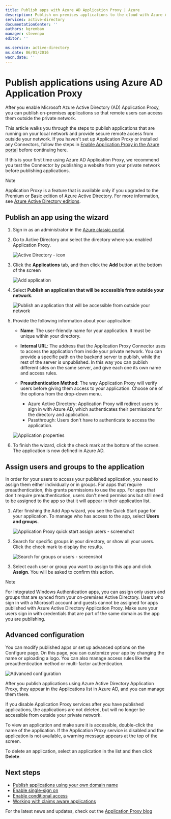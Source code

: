 ```yaml
---
title: Publish apps with Azure AD Application Proxy | Azure
description: Publish on-premises applications to the cloud with Azure AD Application Proxy.
services: active-directory
documentationCenter: ''
authors: kgremban
manager: stevenpo
editor: ''

ms.service: active-directory
ms.date: 06/01/2016
wacn.date: ''
---
```


# Publish applications using Azure AD Application Proxy

After you enable Microsoft Azure Active Directory (AD) Application Proxy, you can publish on-premises applications so that remote users can access them outside the private network.

This article walks you through the steps to publish applications that are running on your local network and provide secure remote access from outside your network. If you haven't set up Application Proxy or installed any Connectors, follow the steps in [Enable Application Proxy in the Azure portal](./active-directory-application-proxy-enable.md) before continuing here.

If this is your first time using Azure AD Application Proxy, we recommend you test the Connector by publishing a website from your private network before publishing applications.

> [!NOTE]
> Application Proxy is a feature that is available only if you upgraded to the Premium or Basic edition of Azure Active Directory. For more information, see [Azure Active Directory editions](./active-directory-editions.md).

## Publish an app using the wizard

1. Sign in as an administrator in the [Azure classic portal](https://manage.windowsazure.cn/).
2. Go to Active Directory and select the directory where you enabled Application Proxy.

    ![Active Directory - icon](./media/active-directory-application-proxy-publish/ad_icon.png)

3. Click the **Applications** tab, and then click the **Add** button at the bottom of the screen

    ![Add application](./media/active-directory-application-proxy-publish/aad_appproxy_selectdirectory.png)

4. Select **Publish an application that will be accessible from outside your network**.

    ![Publish an application that will be accessible from outside your network](./media/active-directory-application-proxy-publish/aad_appproxy_addapp.png)

5. Provide the following information about your application:

    - **Name**: The user-friendly name for your application. It must be unique within your directory.
    - **Internal URL**: The address that the Application Proxy Connector uses to access the application from inside your private network. You can provide a specific path on the backend server to publish, while the rest of the server is unpublished. In this way you can publish different sites on the same server, and give each one its own name and access rules.
    - **Preauthentication Method**: The way Application Proxy will verify users before giving them access to your application. Choose one of the options from the drop-down menu.

        - Azure Active Directory: Application Proxy will redirect users to sign in with Azure AD, which authenticates their permissions for the directory and application.
        - Passthrough: Users don't have to authenticate to access the application.

    ![Application properties](./media/active-directory-application-proxy-publish/aad_appproxy_appproperties.png)  

6. To finish the wizard, click the check mark at the bottom of the screen. The application is now defined in Azure AD.

## Assign users and groups to the application

In order for your users to access your published application, you need to assign them either individually or in groups. For apps that require preauthentication, this grants permissions to use the app. For apps that don't require preauthentication, users don't need permissions but still need to be assigned to the app so that it will appear in their application list.

1. After finishing the Add App wizard, you see the Quick Start page for your application. To manage who has access to the app, select **Users and groups**.

    ![Application Proxy quick start assign users - screenshot](./media/active-directory-application-proxy-publish/aad_appproxy_usersgroups.png)

2. Search for specific groups in your directory, or show all your users. Click the check mark to display the results.

      ![Search for groups or users - screenshot](./media/active-directory-application-proxy-publish/aad_appproxy_search.png)

3. Select each user or group you want to assign to this app and click **Assign**. You will be asked to confirm this action.

> [!NOTE]
> For Integrated Windows Authentication apps, you can assign only users and groups that are synced from your on-premises Active Directory. Users who sign in with a Microsoft account and guests cannot be assigned for apps published with Azure Active Directory Application Proxy. Make sure your users sign in with credentials that are part of the same domain as the app you are publishing.

## Advanced configuration

You can modify published apps or set up advanced options on the Configure page. On this page, you can customize your app by changing the name or uploading a logo. You can also manage access rules like the preauthentication method or multi-factor authentication.

![Advanced configuration](./media/active-directory-application-proxy-publish/aad_appproxy_configure.png)

After you publish applications using Azure Active Directory Application Proxy, they appear in the Applications list in Azure AD, and you can manage them there.

If you disable Application Proxy services after you have published applications, the applications are not deleted, but will no longer be accessible from outside your private network.

To view an application and make sure it is accessible, double-click the name of the application. If the Application Proxy service is disabled and the application is not available, a warning message appears at the top of the screen.

To delete an application, select an application in the list and then click **Delete**.

## Next steps

- [Publish applications using your own domain name](./active-directory-application-proxy-custom-domains.md)
- [Enable single-sign on](/documentation/articles/active-directory-application-proxy-sso-using-kcd/)
- [Enable conditional access](./active-directory-application-proxy-conditional-access.md)
- [Working with claims aware applications](/documentation/articles/active-directory-application-proxy-claims-aware-apps)

For the latest news and updates, check out the [Application Proxy blog](http://blogs.technet.com/b/applicationproxyblog/)